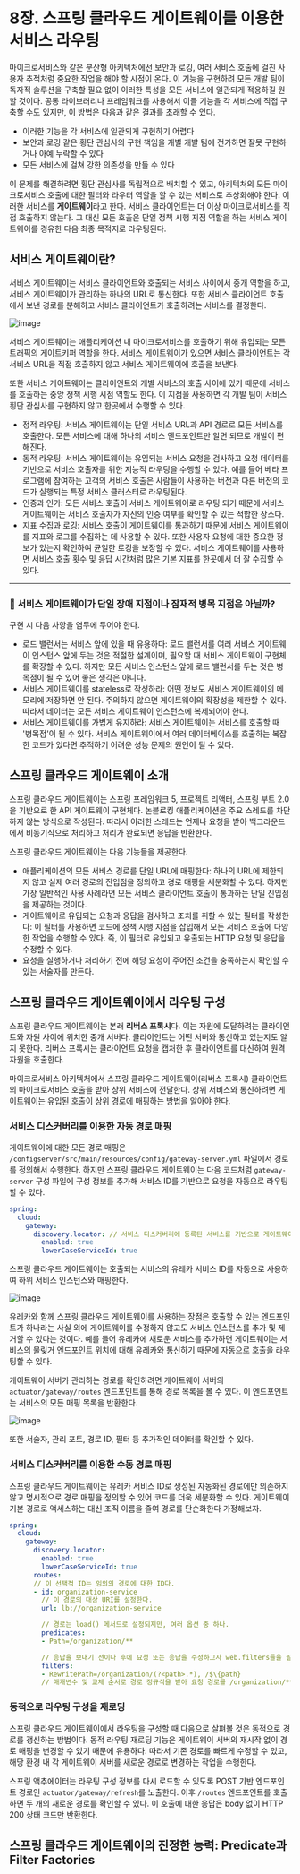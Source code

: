 # 8장. 스프링 클라우드 게이트웨이를 이용한 서비스 라우팅
마이크로서비스와 같은 분산형 아키텍처에선 보안과 로깅, 여러 서비스 호출에 걸친 사용자 추적처럼 중요한 작업을 해야 할 시점이 온다. 이 기능을 구현하려 모든 개발 팀이 독자적 솔루션을 구축할 필요 없이 이러한 특성을 모든 서비스에 일관되게 적용하길 원할 것이다. 공통 라이브러리나 프레임워크를 사용해서 이들 기능을 각 서비스에 직접 구축할 수도 있지만, 이 방법은 다음과 같은 결과를 초래할 수 있다.

- 이러한 기능을 각 서비스에 일관되게 구현하기 어렵다
- 보안과 로깅 같은 횡단 관심사의 구현 책임을 개별 개발 팀에 전가하면 잘못 구현하거나 아예 누락할 수 있다
- 모든 서비스에 걸쳐 강한 의존성을 만들 수 있다

이 문제를 해결하려면 횡단 관심사를 독립적으로 배치할 수 있고, 아키텍처의 모든 마이크로서비스 호출에 대한 필터와 라우터 역할을 할 수 있는 서비스로 추상화해야 한다. 이러한 서비스를 **게이트웨이**라고 한다. 서비스 클라이언트는 더 이상 마이크로서비스를 직접 호출하지 않는다. 그 대신 모든 호출은 단일 정책 시행 지점 역할을 하는 서비스 게이트웨이를 경유한 다음 최종 목적지로 라우팅된다.

## 서비스 게이트웨이란?
서비스 게이트웨이는 서비스 클라이언트와 호출되는 서비스 사이에서 중개 역할을 하고, 서비스 게이트웨이가 관리하는 하나의 URL로 통신한다. 또한 서비스 클라이언트 호출에서 보낸 경로를 분해하고 서비스 클라이언트가 호출하려는 서비스를 결정한다.

![image](https://github.com/alanhakhyeonsong/LetsReadBooks/assets/60968342/a6be3bec-b566-478e-a099-0a227db6ab78)

서비스 게이트웨이는 애플리케이션 내 마이크로서비스를 호출하기 위해 유입되는 모든 트래픽의 게이트키퍼 역할을 한다. 서비스 게이트웨이가 있으면 서비스 클라이언트는 각 서비스 URL을 직접 호출하지 않고 서비스 게이트웨이에 호출을 보낸다.

또한 서비스 게이트웨이는 클라이언트와 개별 서비스의 호출 사이에 있기 때문에 서비스를 호출하는 중앙 정책 시행 시점 역할도 한다. 이 지점을 사용하면 각 개발 팀이 서비스 횡단 관심사를 구현하지 않고 한곳에서 수행할 수 있다.

- 정적 라우팅: 서비스 게이트웨이는 단일 서비스 URL과 API 경로로 모든 서비스를 호출한다. 모든 서비스에 대해 하나의 서비스 엔드포인트만 알면 되므로 개발이 편해진다.
- 동적 라우팅: 서비스 게이트웨이는 유입되는 서비스 요청을 검사하고 요청 데이터를 기반으로 서비스 호출자를 위한 지능적 라우팅을 수행할 수 있다. 예를 들어 베타 프로그램에 참여하는 고객의 서비스 호출은 사람들이 사용하는 버전과 다른 버전의 코드가 실행되는 특정 서비스 클러스터로 라우팅된다.
- 인증과 인가: 모든 서비스 호출이 서비스 게이트웨이로 라우팅 되기 때문에 서비스 게이트웨이는 서비스 호출자가 자신의 인증 여부를 확인할 수 있는 적합한 장소다.
- 지표 수집과 로깅: 서비스 호출이 게이트웨이를 통과하기 때문에 서비스 게이트웨이를 지표와 로그를 수집하는 데 사용할 수 있다. 또한 사용자 요청에 대한 중요한 정보가 있는지 확인하여 균일한 로깅을 보장할 수 있다. 서비스 게이트웨이를 사용하면 서비스 호출 횟수 및 응답 시간처럼 많은 기본 지표를 한곳에서 더 잘 수집할 수 있다.

---
### 📌 서비스 게이트웨이가 단일 장애 지점이나 잠재적 병목 지점은 아닐까?
구현 시 다음 사항을 염두에 두어야 한다.

- 로드 밸런서는 서비스 앞에 있을 때 유용하다: 로드 밸런서를 여러 서비스 게이트웨이 인스턴스 앞에 두는 것은 적절한 설계이며, 필요할 때 서비스 게이트웨이 구현체를 확장할 수 있다. 하지만 모든 서비스 인스턴스 앞에 로드 밸런서를 두는 것은 병목점이 될 수 있어 좋은 생각은 아니다.
- 서비스 게이트웨이를 stateless로 작성하라: 어떤 정보도 서비스 게이트웨이의 메모리에 저장하면 안 된다. 주의하지 않으면 게이트웨이의 확장성을 제한할 수 있다. 따라서 데이터는 모든 서비스 게이트웨이 인스턴스에 복제되어야 한다.
- 서비스 게이트웨이를 가볍게 유지하라: 서비스 게이트웨이는 서비스를 호출할 때 '병목점'이 될 수 있다. 서비스 게이트웨이에서 여러 데이터베이스를 호출하는 복잡한 코드가 있다면 추적하기 어려운 성능 문제의 원인이 될 수 있다.

## 스프링 클라우드 게이트웨이 소개
스프링 클라우드 게이트웨이는 스프링 프레임워크 5, 프로젝트 리액터, 스프링 부트 2.0을 기반으로 한 API 게이트웨이 구현체다. 논블로킹 애플리케이션은 주요 스레드를 차단하지 않는 방식으로 작성된다. 따라서 이러한 스레드는 언제나 요청을 받아 백그라운드에서 비동기식으로 처리하고 처리가 완료되면 응답을 반환한다.

스프링 클라우드 게이트웨이는 다음 기능들을 제공한다.

- 애플리케이션의 모든 서비스 경로를 단일 URL에 매핑한다: 하나의 URL에 제한되지 않고 실제 여러 경로의 진입점을 정의하고 경로 매핑을 세분화할 수 있다. 하지만 가장 일반적인 사용 사례라면 모든 서비스 클라이언트 호출이 통과하는 단일 진입점을 제공하는 것이다.
- 게이트웨이로 유입되는 요청과 응답을 검사하고 조치를 취할 수 있는 필터를 작성한다: 이 필터를 사용하면 코드에 정책 시행 지점을 삽입해서 모든 서비스 호출에 다양한 작업을 수행할 수 있다. 즉, 이 필터로 유입되고 유출되는 HTTP 요청 및 응답을 수정할 수 있다.
- 요청을 실행하거나 처리하기 전에 해당 요청이 주어진 조건을 충족하는지 확인할 수 있는 서술자를 만든다.

## 스프링 클라우드 게이트웨이에서 라우팅 구성
스프링 클라우드 게이트웨이는 본래 **리버스 프록시**다. 이는 자원에 도달하려는 클라이언트와 자원 사이에 위치한 중개 서버다. 클라이언트는 어떤 서버와 통신하고 있는지도 알지 못한다. 리버스 프록시는 클라이언트 요청을 캡처한 후 클라이언트를 대신하여 원격 자원을 호출한다.

마이크로서비스 아키텍처에서 스프링 클라우드 게이트웨이(리버스 프록시) 클라이언트의 마이크로서비스 호출을 받아 상위 서비스에 전달한다. 상위 서비스와 통신하려면 게이트웨이는 유입된 호출이 상위 경로에 매핑하는 방법을 알아야 한다.

### 서비스 디스커버리를 이용한 자동 경로 매핑
게이트웨이에 대한 모든 경로 매핑은 `/configserver/src/main/resources/config/gateway-server.yml` 파일에서 경로를 정의해서 수행한다. 하지만 스프링 클라우드 게이트웨이는 다음 코드처럼 `gateway-server` 구성 파일에 구성 정보를 추가해 서비스 ID를 기반으로 요청을 자동으로 라우팅할 수 있다.

```yaml
spring:
  cloud:
    gateway:
      discovery.locator: // 서비스 디스커버리에 등록된 서비스를 기반으로 게이트웨이가 경로를 생성하도록 설정.
        enabled: true
        lowerCaseServiceId: true
```

스프링 클라우드 게이트웨이는 호출되는 서비스의 유레카 서비스 ID를 자동으로 사용하여 하위 서비스 인스턴스와 매핑한다.

![image](https://github.com/alanhakhyeonsong/LetsReadBooks/assets/60968342/2cbb0de9-8781-4b47-8c40-67b2ad253a3e)

유레카와 함께 스프링 클라우드 게이트웨이를 사용하는 장점은 호출할 수 있는 엔드포인트가 하나라는 사실 외에 게이트웨이를 수정하지 않고도 서비스 인스턴스를 추가 및 제거할 수 있다는 것이다. 예를 들어 유레카에 새로운 서비스를 추가하면 게이트웨이는 서비스의 물맂거 엔드포인트 위치에 대해 유레카와 통신하기 때문에 자동으로 호출을 라우팅할 수 있다.

게이트웨이 서버가 관리하는 경로를 확인하려면 게이트웨이 서버의 `actuator/gateway/routes` 엔드포인트를 통해 경로 목록을 볼 수 있다. 이 엔드포인트는 서비스의 모든 매핑 목록을 반환한다.

![image](https://github.com/alanhakhyeonsong/LetsReadBooks/assets/60968342/c62ef214-531e-4192-a2a1-a8cf78465140)


또한 서술자, 관리 포트, 경로 ID, 필터 등 추가적인 데이터를 확인할 수 있다.

### 서비스 디스커버리를 이용한 수동 경로 매핑
스프링 클라우드 게이트웨이는 유레카 서비스 ID로 생성된 자동화된 경로에만 의존하지 않고 명시적으로 경로 매핑을 정의할 수 있어 코드를 더욱 세분화할 수 있다. 게이트웨이 기본 경로로 액세스하는 대신 조직 이름을 줄여 경로를 단순화한다 가정해보자.

```yaml
spring:
  cloud:
    gateway:
      discovery.locator:
        enabled: true
        lowerCaseServiceId: true
      routes:
      // 이 선택적 ID는 임의의 경로에 대한 ID다.
      - id: organization-service
        // 이 경로의 대상 URI를 설정한다.
        url: lb://organization-service

        // 경로는 load() 메서드로 설정되지만, 여러 옵션 중 하나.
        predicates:
        - Path=/organization/**

        // 응답을 보내기 전이나 후에 요청 또는 응답을 수정하고자 web.filters들을 필터링.
        filters:
        - RewritePath=/organization/(?<path>.*), /$\{path}
        // 매개변수 및 교체 순서로 경로 정규식을 받아 요청 경로를 /organization/**에서 /**로 변경한다.
```

### 동적으로 라우팅 구성을 재로딩
스프링 클라우드 게이트웨이에서 라우팅을 구성할 때 다음으로 살펴볼 것은 동적으로 경로를 갱신하는 방법이다. 동적 라우팅 재로딩 기능은 게이트웨이 서버의 재시작 없이 경로 매핑을 변경할 수 있기 때문에 유용하다. 따라서 기존 경로를 빠르게 수정할 수 있고, 해당 환경 내 각 게이트웨이 서버를 새로운 경로로 변경하는 작업을 수행한다.

스프링 액추에이터는 라우팅 구성 정보를 다시 로드할 수 있도록 POST 기반 엔드포인트 경로인 `actuator/gateway/refresh`를 노출한다. 이후 `/routes` 엔드포인트를 호출하면 두 개의 새로운 경로를 확인할 수 있다. 이 호출에 대한 응답은 body 없이 HTTP 200 상태 코드만 반환한다.

## 스프링 클라우드 게이트웨이의 진정한 능력: Predicate과 Filter Factories
